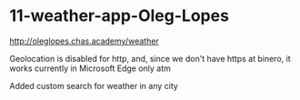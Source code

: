 # 11-weather-app-Oleg-Lopes

http://oleglopes.chas.academy/weather

Geolocation is disabled for http,
and, since we don't have https at binero,
it works currently in Microsoft Edge only atm


Added custom search for weather in any city
